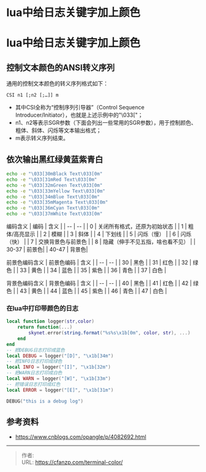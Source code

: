 # lua中给日志关键字加上颜色


<!--more-->
# lua中给日志关键字加上颜色
## 控制文本颜色的ANSI转义序列
通用的控制文本颜色的转义序列格式如下：
```
CSI n1 [;n2 [;…]] m
```
- 其中CSI全称为“控制序列引导器”（Control Sequence Introducer/Initiator），也就是上述示例中的"\033["；
- n1、n2等表示SGR参数（下面会列出一些常用的SGR参数），用于控制颜色、粗体、斜体、闪烁等文本输出格式；
- m表示转义序列结束。

## 依次输出黑红绿黄蓝紫青白
```bash
echo -e "\033[30mBlack Text\033[0m"
echo -e "\033[31mRed Text\033[0m"
echo -e "\033[32mGreen Text\033[0m"
echo -e "\033[33mYellow Text\033[0m"
echo -e "\033[34mBlue Text\033[0m"
echo -e "\033[35mMagenta Text\033[0m"
echo -e "\033[36mCyan Text\033[0m"
echo -e "\033[37mWhite Text\033[0m"
```

编码含义
| 编码 | 含义                             |
| --   | --                               |
| 0    | 关闭所有格式，还原为初始状态     |
| 1    | 粗体/高亮显示                    |
| 2    | 模糊                             |
| 3    | 斜体                             |
| 4    | 下划线                           |
| 5    | 闪烁（慢）                       |
| 6    | 闪烁（快）                       |
| 7    | 交换背景色与前景色               |
| 8    | 隐藏（伸手不见五指，啥也看不见） |
| 30-37    | 前景色|
| 40-47    | 背景色|

前景色编码含义
| 前景色编码 | 含义 |
| --         | --   |
| 30         | 黑色 |
| 31         | 红色 |
| 32         | 绿色 |
| 33         | 黄色 |
| 34         | 蓝色 |
| 35         | 紫色 |
| 36         | 青色 |
| 37         | 白色 |


背景色编码含义
| 背景色编码 | 含义 |
| --         | --   |
| 40         | 黑色 |
| 41         | 红色 |
| 42         | 绿色 |
| 43         | 黄色 |
| 44         | 蓝色 |
| 45         | 紫色 |
| 46         | 青色 |
| 47         | 白色 |

### 在lua中打印带颜色的日志
```lua
local function logger(str,color)
    return function(...)
        skynet.error(string.format("%s%s\x1b[0m", color, str), ...)
    end
end
-- 把DEBUG日志打印成蓝色
local DEBUG = logger("[D]", "\x1b[34m")
-- 把INFO日志打印成绿色
local INFO = logger("[I]", "\x1b[32m")
-- 把WARN日志打印成白色
local WARN = logger("[W]", "\x1b[33m")
-- 把错误日志打印成红色
local ERROR = logger("[E]", "\x1b[31m")

DEBUG("this is a debug log")
```
## 参考资料
- https://www.cnblogs.com/opangle/p/4082692.html


---

> 作者:   
> URL: https://cfanzp.com/terminal-color/  

